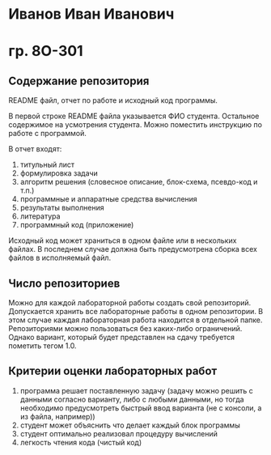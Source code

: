 # Иванов Иван Иванович
# гр. 8О-301

## Содержание репозитория 

README файл, отчет по работе и исходный код программы.

В первой строке README файла указывается ФИО студента. Остальное содержимое на усмотрения студента. Можно поместить инструкцию по работе с программой.

В отчет входят:
1) титульный лист
2) формулировка задачи
3) алгоритм решения (словесное описание, блок-схема, псевдо-код и т.п.)
4) программные и аппаратные средства вычисления
6) результаты выполнения
7) литература
8) программный код (приложение)

Исходный код может храниться в одном файле или в нескольких файлах. В последнем случае должна быть предусмотрена сборка всех файлов в исполняемый файл.

## Число репозиториев
Можно для каждой лабораторной работы создать свой репозиторий.
Допускается хранить все лабораторные работы в одном репозитории. В этом случае каждая лабораторная работа находится в отдельной папке.
Репозиториями можно пользоваться без каких-либо ограничений. Однако вариант, который будет представлен на сдачу требуется пометить тегом 1.0.

## Критерии оценки лабораторных работ
1) программа решает поставленную задачу (задачу можно решить с данными согласно варианту, либо с любыми данными, но тогда необходимо предусмотреть быстрый ввод варианта (не с консоли, а из файла, например))
2) студент может объяснить что делает каждый блок программы
3) студент оптимально реализовал процедуру вычислений
4) легкость чтения кода (чистый код)


